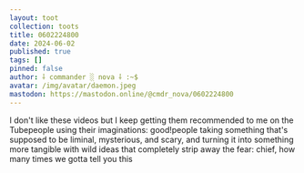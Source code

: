 ```yaml
---
layout: toot
collection: toots
title: 0602224800
date: 2024-06-02
published: true
tags: []
pinned: false
author: ⸸ commander ░ nova ⸸ :~$
avatar: /img/avatar/daemon.jpeg
mastodon: https://mastodon.online/@cmdr_nova/0602224800
---
```


I don't like these videos but I keep getting them recommended to me on the Tubepeople using their imaginations: good!people taking something that's supposed to be liminal, mysterious, and scary, and turning it into something more tangible with wild ideas that completely strip away the fear: chief, how many times we gotta tell you this
